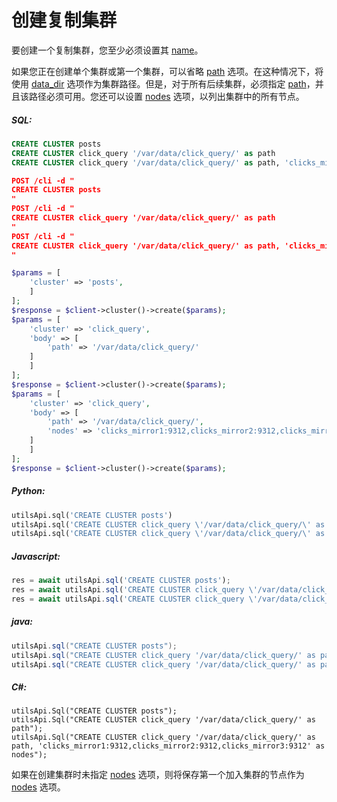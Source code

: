 # 创建复制集群

<!-- example creating a replication cluster 1 -->

要创建一个复制集群，您至少必须设置其 [name](../../Creating_a_cluster/Setting_up_replication/Setting_up_replication.md#name)。

如果您正在创建单个集群或第一个集群，可以省略 [path](../../Creating_a_cluster/Setting_up_replication/Setting_up_replication.md#path) 选项。在这种情况下，将使用 [data_dir](../../Server_settings/Searchd.md#data_dir) 选项作为集群路径。但是，对于所有后续集群，必须指定 [path](../../Creating_a_cluster/Setting_up_replication/Setting_up_replication.md#path)，并且该路径必须可用。您还可以设置 [nodes](../../Creating_a_cluster/Setting_up_replication/Setting_up_replication.md#nodes) 选项，以列出集群中的所有节点。


<!-- intro -->
##### SQL:

<!-- request SQL -->

```sql
CREATE CLUSTER posts
CREATE CLUSTER click_query '/var/data/click_query/' as path
CREATE CLUSTER click_query '/var/data/click_query/' as path, 'clicks_mirror1:9312,clicks_mirror2:9312,clicks_mirror3:9312' as nodes
```

<!-- request JSON -->

```json
POST /cli -d "
CREATE CLUSTER posts
"
POST /cli -d "
CREATE CLUSTER click_query '/var/data/click_query/' as path
"
POST /cli -d "
CREATE CLUSTER click_query '/var/data/click_query/' as path, 'clicks_mirror1:9312,clicks_mirror2:9312,clicks_mirror3:9312' as nodes
"
```

<!-- request PHP -->

```php
$params = [
    'cluster' => 'posts',
    ]
];
$response = $client->cluster()->create($params);
$params = [
    'cluster' => 'click_query',
    'body' => [
        'path' => '/var/data/click_query/'
    ]    
    ]
];
$response = $client->cluster()->create($params);
$params = [
    'cluster' => 'click_query',
    'body' => [
        'path' => '/var/data/click_query/',
        'nodes' => 'clicks_mirror1:9312,clicks_mirror2:9312,clicks_mirror3:9312'
    ]    
    ]
];
$response = $client->cluster()->create($params);
```
<!-- intro -->
##### Python:

<!-- request Python -->

```python
utilsApi.sql('CREATE CLUSTER posts')
utilsApi.sql('CREATE CLUSTER click_query \'/var/data/click_query/\' as path')
utilsApi.sql('CREATE CLUSTER click_query \'/var/data/click_query/\' as path, \'clicks_mirror1:9312,clicks_mirror2:9312,clicks_mirror3:9312\' as nodes')

```

<!-- intro -->
##### Javascript:

<!-- request javascript -->

```javascript
res = await utilsApi.sql('CREATE CLUSTER posts');
res = await utilsApi.sql('CREATE CLUSTER click_query \'/var/data/click_query/\' as path');
res = await utilsApi.sql('CREATE CLUSTER click_query \'/var/data/click_query/\' as path, \'clicks_mirror1:9312,clicks_mirror2:9312,clicks_mirror3:9312\' as nodes');
```

<!-- intro -->
##### java:

<!-- request Java -->

```java
utilsApi.sql("CREATE CLUSTER posts");
utilsApi.sql("CREATE CLUSTER click_query '/var/data/click_query/' as path");
utilsApi.sql("CREATE CLUSTER click_query '/var/data/click_query/' as path, 'clicks_mirror1:9312,clicks_mirror2:9312,clicks_mirror3:9312' as nodes");
```

<!-- intro -->
##### C#:

<!-- request C# -->

```clike
utilsApi.Sql("CREATE CLUSTER posts");
utilsApi.Sql("CREATE CLUSTER click_query '/var/data/click_query/' as path");
utilsApi.Sql("CREATE CLUSTER click_query '/var/data/click_query/' as path, 'clicks_mirror1:9312,clicks_mirror2:9312,clicks_mirror3:9312' as nodes");
```
<!-- end -->

如果在创建集群时未指定 [nodes](../../Creating_a_cluster/Setting_up_replication/Setting_up_replication.md#nodes) 选项，则将保存第一个加入集群的节点作为 [nodes](../../Creating_a_cluster/Setting_up_replication/Setting_up_replication.md#nodes) 选项。

<!-- proofread -->